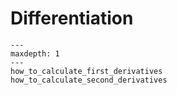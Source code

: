# Differentiation

```{toctree}
---
maxdepth: 1
---
how_to_calculate_first_derivatives
how_to_calculate_second_derivatives
```

